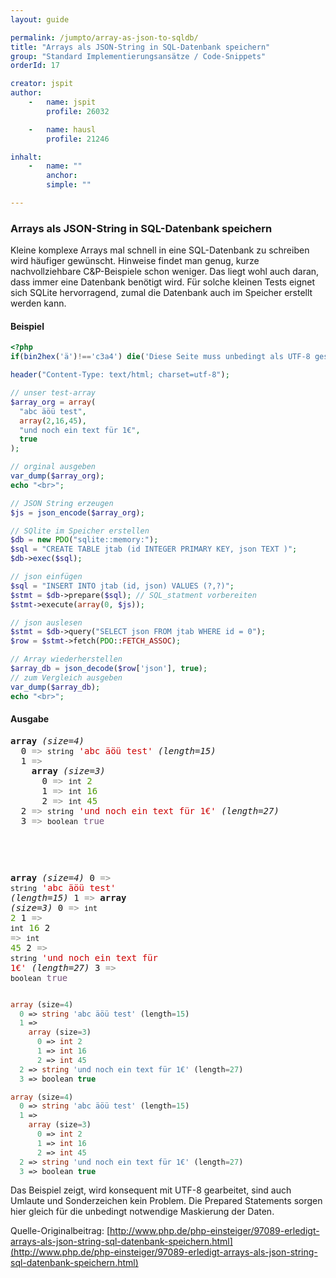 ```yaml
---
layout: guide

permalink: /jumpto/array-as-json-to-sqldb/
title: "Arrays als JSON-String in SQL-Datenbank speichern"
group: "Standard Implementierungsansätze / Code-Snippets"
orderId: 17

creator: jspit
author:
    -   name: jspit
        profile: 26032

    -   name: hausl
        profile: 21246

inhalt:
    -   name: ""
        anchor: 
        simple: ""

---
```


### Arrays als JSON-String in SQL-Datenbank speichern


Kleine komplexe Arrays mal schnell in eine SQL-Datenbank zu schreiben wird häufiger gewünscht. 
Hinweise findet man genug, kurze nachvollziehbare C&P-Beispiele schon weniger. 
Das liegt wohl auch daran, dass immer eine Datenbank benötigt wird. 
Für solche kleinen Tests eignet sich SQLite hervorragend, zumal die Datenbank auch im Speicher erstellt werden kann.


#### Beispiel

~~~ php
<?php 
if(bin2hex('ä')!=='c3a4') die('Diese Seite muss unbedingt als UTF-8 gespeichert werden !'); 

header("Content-Type: text/html; charset=utf-8"); 

// unser test-array 
$array_org = array( 
  "abc äöü test", 
  array(2,16,45), 
  "und noch ein text für 1€", 
  true 
); 

// orginal ausgeben 
var_dump($array_org);
echo "<br>"; 

// JSON String erzeugen 
$js = json_encode($array_org); 

// SQlite im Speicher erstellen 
$db = new PDO("sqlite::memory:"); 
$sql = "CREATE TABLE jtab (id INTEGER PRIMARY KEY, json TEXT )"; 
$db->exec($sql); 

// json einfügen 
$sql = "INSERT INTO jtab (id, json) VALUES (?,?)"; 
$stmt = $db->prepare($sql); // SQL_statment vorbereiten 
$stmt->execute(array(0, $js)); 

// json auslesen 
$stmt = $db->query("SELECT json FROM jtab WHERE id = 0");
$row = $stmt->fetch(PDO::FETCH_ASSOC);

// Array wiederherstellen 
$array_db = json_decode($row['json'], true); 
// zum Vergleich ausgeben 
var_dump($array_db);
echo "<br>"; 
~~~

#### Ausgabe


<pre>
<b>array</b> <i>(size=4)</i>
  0 <font color='#888a85'>=&gt;</font> <small>string</small> <font color='#cc0000'>'abc äöü test'</font> <i>(length=15)</i>
  1 <font color='#888a85'>=&gt;</font> 
    <b>array</b> <i>(size=3)</i>
      0 <font color='#888a85'>=&gt;</font> <small>int</small> <font color='#4e9a06'>2</font>
      1 <font color='#888a85'>=&gt;</font> <small>int</small> <font color='#4e9a06'>16</font>
      2 <font color='#888a85'>=&gt;</font> <small>int</small> <font color='#4e9a06'>45</font>
  2 <font color='#888a85'>=&gt;</font> <small>string</small> <font color='#cc0000'>'und noch ein text für 1€'</font> <i>(length=27)</i>
  3 <font color='#888a85'>=&gt;</font> <small>boolean</small> <font color='#75507b'>true</font>
</pre><br><pre class='xdebug-var-dump' dir='ltr'>
<b>array</b> <i>(size=4)</i>
  0 <font color='#888a85'>=&gt;</font> <small>string</small> <font color='#cc0000'>'abc äöü test'</font> <i>(length=15)</i>
  1 <font color='#888a85'>=&gt;</font> 
    <b>array</b> <i>(size=3)</i>
      0 <font color='#888a85'>=&gt;</font> <small>int</small> <font color='#4e9a06'>2</font>
      1 <font color='#888a85'>=&gt;</font> <small>int</small> <font color='#4e9a06'>16</font>
      2 <font color='#888a85'>=&gt;</font> <small>int</small> <font color='#4e9a06'>45</font>
  2 <font color='#888a85'>=&gt;</font> <small>string</small> <font color='#cc0000'>'und noch ein text für 1€'</font> <i>(length=27)</i>
  3 <font color='#888a85'>=&gt;</font> <small>boolean</small> <font color='#75507b'>true</font>
</pre>


~~~ php
array (size=4)
  0 => string 'abc äöü test' (length=15)
  1 => 
    array (size=3)
      0 => int 2
      1 => int 16
      2 => int 45
  2 => string 'und noch ein text für 1€' (length=27)
  3 => boolean true

array (size=4)
  0 => string 'abc äöü test' (length=15)
  1 => 
    array (size=3)
      0 => int 2
      1 => int 16
      2 => int 45
  2 => string 'und noch ein text für 1€' (length=27)
  3 => boolean true
~~~

Das Beispiel zeigt, wird konsequent mit UTF-8 gearbeitet, sind auch Umlaute und Sonderzeichen kein Problem.
Die Prepared Statements sorgen hier gleich für die unbedingt notwendige Maskierung der Daten. 


Quelle-Originalbeitrag: [http://www.php.de/php-einsteiger/97089-erledigt-arrays-als-json-string-sql-datenbank-speichern.html](http://www.php.de/php-einsteiger/97089-erledigt-arrays-als-json-string-sql-datenbank-speichern.html)

